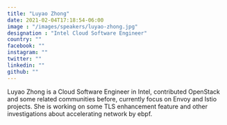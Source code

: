 ```yaml
---
title: "Luyao Zhong"
date: 2021-02-04T17:18:54-06:00
image : "/images/speakers/luyao-zhong.jpg"
designation : "Intel Cloud Software Engineer"
country: ""
facebook: ""
instagram: ""
twitter: ""
linkedin: ""
github: ""
---
```


Luyao Zhong is a Cloud Software Engineer in Intel, contributed OpenStack and some related communities before, currently focus on Envoy and Istio projects. She is working on some TLS enhancement feature and other investigations about accelerating network by ebpf.